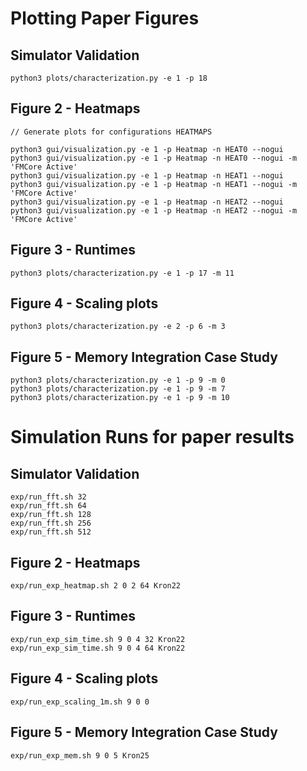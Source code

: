 # Plotting Paper Figures

## Simulator Validation

    python3 plots/characterization.py -e 1 -p 18

## Figure 2 - Heatmaps

    // Generate plots for configurations HEATMAPS

    python3 gui/visualization.py -e 1 -p Heatmap -n HEAT0 --nogui
    python3 gui/visualization.py -e 1 -p Heatmap -n HEAT0 --nogui -m 'FMCore Active'
    python3 gui/visualization.py -e 1 -p Heatmap -n HEAT1 --nogui
    python3 gui/visualization.py -e 1 -p Heatmap -n HEAT1 --nogui -m 'FMCore Active'
    python3 gui/visualization.py -e 1 -p Heatmap -n HEAT2 --nogui
    python3 gui/visualization.py -e 1 -p Heatmap -n HEAT2 --nogui -m 'FMCore Active'

## Figure 3 - Runtimes

    python3 plots/characterization.py -e 1 -p 17 -m 11


## Figure 4 - Scaling plots

    python3 plots/characterization.py -e 2 -p 6 -m 3

## Figure 5 - Memory Integration Case Study

    python3 plots/characterization.py -e 1 -p 9 -m 0
    python3 plots/characterization.py -e 1 -p 9 -m 7
    python3 plots/characterization.py -e 1 -p 9 -m 10


# Simulation Runs for paper results

## Simulator Validation

    exp/run_fft.sh 32
    exp/run_fft.sh 64
    exp/run_fft.sh 128
    exp/run_fft.sh 256
    exp/run_fft.sh 512

## Figure 2 - Heatmaps

    exp/run_exp_heatmap.sh 2 0 2 64 Kron22

## Figure 3 - Runtimes

    exp/run_exp_sim_time.sh 9 0 4 32 Kron22
    exp/run_exp_sim_time.sh 9 0 4 64 Kron22


## Figure 4 - Scaling plots

    exp/run_exp_scaling_1m.sh 9 0 0

## Figure 5 - Memory Integration Case Study

    exp/run_exp_mem.sh 9 0 5 Kron25